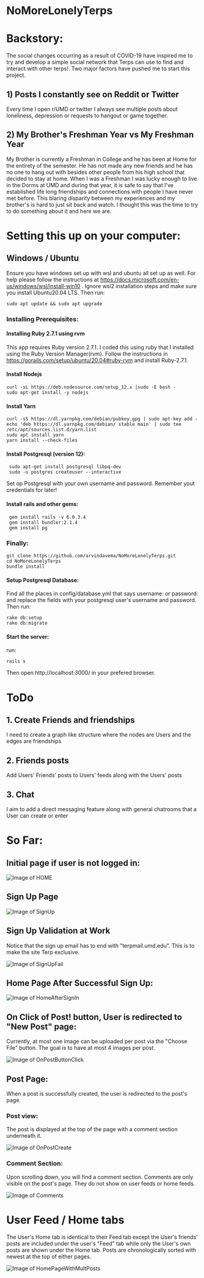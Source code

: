 # NoMoreLonelyTerps
# Backstory: 
The social changes occurring as a result of COVID-19 have inspired me to try and develop a simple social network that Terps can use to find and interact with other terps!. Two major factors have pushed me to start this project.

## 1) Posts I constantly see on Reddit or Twitter
Every time I open r/UMD or twitter I always see multiple posts about loneliness, depression or requests to hangout or game together.

## 2) My Brother's Freshman Year vs My Freshman Year  
My Brother is currently a Freshman in College and he has been at Home for the entirety of the semester. He has not made any new friends and he has no one to hang out with besides other people from his high school that decided to stay at home. When I was a Freshman I was lucky enough to live in the Dorms at UMD and during that year, it is safe to say that I've established life long friendships and connections with people I have never met before. This blaring disparity between my experiences and my brother's is hard to just sit back and watch. I thought this was the time to try to do something about it and here we are.

# Setting this up on your computer: 
## Windows / Ubuntu 
Ensure you have windows set up with wsl and ubuntu all set up as well. For help please follow the instructions at https://docs.microsoft.com/en-us/windows/wsl/install-win10 . Ignore wsl2 installation steps and make sure you install Ubuntu20.04 LTS. Then run:    

    sudo apt update && sudo apt upgrade

### Installing Prerequisites: 

#### Installing Ruby 2.7.1 using rvm
This app requires Ruby version 2.7.1. I coded this using ruby that I installed using the Ruby Version Manager(rvm). Follow the instructions in https://gorails.com/setup/ubuntu/20.04#ruby-rvm and install Ruby-2.7.1.


#### Install Nodejs    

    curl -sL https://deb.nodesource.com/setup_12.x |sudo -E bash -
    sudo apt-get install -y nodejs
    
#### Install Yarn    

    curl -sS https://dl.yarnpkg.com/debian/pubkey.gpg | sudo apt-key add -
    echo 'deb https://dl.yarnpkg.com/debian/ stable main' | sudo tee /etc/apt/sources.list.d/yarn.list
    sudo apt install yarn
    yarn install --check-files
    
#### Install Postgresql (version 12):    

     sudo apt-get install postgresql libpq-dev
     sudo -u postgres createuser --interactive
      
    
Set op Postgresql with your own username and password. Remember yout credentials for later! 

#### Install rails and other gems:    

     gem install rails -v 6.0.3.4
     gem install bundler:2.1.4
     gem install pg
     

### Finally:    
    
    git clone https://github.com/arvindavema/NoMoreLonelyTerps.git
    cd NoMoreLonelyTerps 
    bundle install    
    
    
#### Setup Postgresql Database: 
Find all the places in config/database.yml that says username: or password: and replace the fields with your postgresql user's username and password. Then run:    

    rake db:setup
    rake db:migrate
    
#### Start the server: 
run:    
     
    rails s
    
    
Then open http://localhost:3000/ in your prefered browser. 
    
# ToDo
## 1. Create Friends and friendships
I need to create a graph like structure where the nodes are Users and the edges are friendships

## 2. Friends posts
Add Users' Friends' posts to Users' feeds along with the Users' posts

## 3. Chat
I aim to add a direct messaging feature along with general chatrooms that a User can create or enter

# So Far:

## Initial page if user is not logged in:

![Image of HOME](https://github.com/arvindavema/NoMoreLonelyTerps/blob/master/screenshots/HOME.PNG)

## Sign Up Page

![Image of SignUp](https://github.com/arvindavema/NoMoreLonelyTerps/blob/master/screenshots/SignUp.PNG)

## Sign Up Validation at Work
Notice that the sign up email has to end with "terpmail.umd.edu". This is to make the site Terp exclusive.

![Image of SignUpFail](https://github.com/arvindavema/NoMoreLonelyTerps/blob/master/screenshots/SignUpFailure.PNG)

## Home Page After Successful Sign Up:

![Image of HomeAfterSignIn](https://github.com/arvindavema/NoMoreLonelyTerps/blob/master/screenshots/HomePageOnSignIn.PNG)


## On Click of Post! button, User is redirected to "New Post" page:
Currently, at most one image can be uploaded per post via the "Choose File" button. The goal is to have at most 4 images per post.

![Image of OnPostButtonClick](https://github.com/arvindavema/NoMoreLonelyTerps/blob/master/screenshots/OnPostButtonClick.PNG)


## Post Page:  
When a post is successfully created, the user is redirected to the post's page.

### Post view:
The post is displayed at the top of the page with a comment section underneath it.

![Image of OnPostCreate](https://github.com/arvindavema/NoMoreLonelyTerps/blob/master/screenshots/OnPostCreate.PNG)

### Comment Section:

Upon scrolling down, you will find a comment section. Comments are only visible on the post's page. They do not show on user feeds or home feeds.

![Image of Comments](https://github.com/arvindavema/NoMoreLonelyTerps/blob/master/screenshots/PostComments.PNG)

# User Feed / Home tabs

The User's Home tab is identical to their Feed tab except the User's friends' posts are included under the user's "Feed" tab while only the User's own posts are shown under the Home tab. Posts are chronologically sorted with newest at the top of either pages.

![Image of HomePageWithMultPosts](https://github.com/arvindavema/NoMoreLonelyTerps/blob/master/screenshots/HomePageWithMultPosts.PNG)
